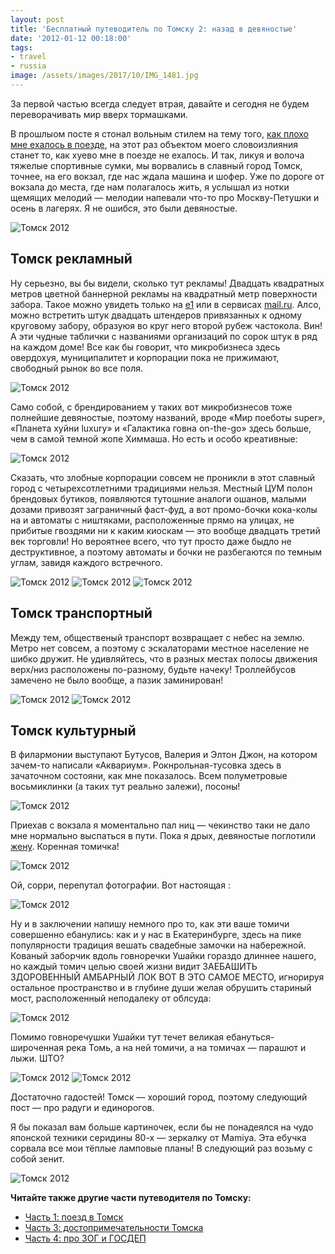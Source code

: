 ```yaml
---
layout: post
title: 'Бесплатный путеводитель по Томску 2: назад в девяностые'
date: '2012-01-12 00:18:00'
tags:
- travel
- russia
image: /assets/images/2017/10/IMG_1481.jpg
---
```


За первой частью всегда следует втрая, давайте и сегодня не будем переворачивать мир вверх тормашками.

В прошлыом посте я стонал вольным стилем на тему того, [как плохо мне ехалось в поезде](http://shouldgo.ru/to-tomsk-by-train/), на этот раз объектом моего словоизлияния станет то, как хуево мне в поезде не ехалось.&nbsp;И так, ликуя и волоча тяжелые спортивные сумки, мы ворвались в славный город Томск, точнее, на его вокзал, где нас ждала машина и шофер. Уже по дороге от вокзала до места, где нам полагалось жить, я услышал из нотки щемящих мелодий — мелодии напевали что-то про Москву-Петушки и осень в лагерях. Я не ошибся, это были девяностые.

![Томск 2012](/assets/images/2017/10/IMG_1481.jpg)

## Томск рекламный

Ну серьезно, вы бы видели, сколько тут рекламы! Двадцать квадратных метров цветной баннерной рекламы на квадратный метр поверхности забора. Такое можно увидеть только на [е1](http://e1.ru) или в сервисах [mail.ru](http://mail.ru). Алсо, можно встретить штук двадцать штендеров привязанных к одному круговому забору, образуюя во круг него второй рубеж частокола. Вин! А эти чудные таблички с названиями организаций по сорок штук в ряд на каждом доме! Все как бы говорит, что микробизнеса здесь овердохуя, муниципалитет и корпорации пока не прижимают, свободный рынок во все поля.

![Томск 2012](/assets/images/2017/10/IMG_1449.jpg)

Само собой, с брендированием у таких вот микробизнесов тоже полнейшие девяностые, поэтому названий, вроде «Мир поеботы super», «Планета хуйни luxury» и «Галактика говна on-the-go» здесь больше, чем в самой темной жопе Химмаша. Но есть и особо креативные:

![Томск 2012](/assets/images/2017/10/IMG_1445.jpg)

Сказать, что злобные корпорации совсем не проникли в этот славный город с четырехсотлетними традициями нельзя. Местный ЦУМ полон брендовых бутиков, появляются тутошние аналоги ошанов, малыми дозами привозят заграничный фаст-фуд, а вот промо-бочки кока-колы на и автоматы с ништяками, расположенные прямо на улицах, не прибитые гвоздями ни к каким киоскам — это вообще двадцать третий век торговли! Но вероятнее всего, что тут просто даже быдло не деструктивное, а поэтому автоматы и бочки не разбегаются по темным углам, завидя каждого встречного.

![Томск 2012](/assets/images/2017/10/IMG_1454.jpg)
![Томск 2012](/assets/images/2017/10/IMG_1451.jpg)
![Томск 2012](/assets/images/2017/10/IMG_1461.jpg)

## Томск транспортный

Между тем, общественый транспорт возвращает с небес на землю. Метро нет совсем, а поэтому с эскалаторами местное население не шибко дружит. Не удивляйтесь, что в разных местах полосы движения верх/низ расположены по-разному, будьте&nbsp;начеку!&nbsp;Троллейбусов замечено не было вообще, а пазик заминирован!

![Томск 2012](/assets/images/2017/10/IMG_1485.jpg)
![Томск 2012](/assets/images/2017/10/IMG_1521.jpg)

## Томск культурный

В филармонии выступают Бутусов, Валерия и Элтон Джон, на котором зачем-то написали «Аквариум». Рокнрольная-тусовка здесь в зачаточном состояни, как мне показалось. Всем полуметровые восьмиклинки (а таких тут реально залежи), посоны!

![Томск 2012](/assets/images/2017/10/IMG_1484.jpg)

Приехав с вокзала я моментально пал ниц — чекинство таки не дало мне нормально выспаться в пути. Пока я дрых, девяностые поглотили [жену](http://twitter.com/aluviana). Коренная томичка!

![Томск 2012](/assets/images/2017/10/IMG_1442.jpg)

Ой, сорри, перепутал фотографии. Вот настоящая :

![Томск 2012](/assets/images/2017/10/IMG_1438.jpg)

Ну и в заключении напишу немного про то, как эти ваше томичи совершенно ебанулись: как и у нас в Екатеринбурге, здесь на пике популярности традиция вешать свадебные замочки на набережной. Кованый заборчик вдоль говноречки Ушайки гораздо длиннее нашего, но каждый томич целью своей жизни видит ЗАЕБАШИТЬ ЗДОРОВЕННЫЙ АМБАРНЫЙ ЛОК ВОТ В ЭТО САМОЕ МЕСТО, игнорируя остальное пространство и в глубине души желая обрушить стариный мост, расположенный неподалеку от облсуда:

![Томск 2012](/assets/images/2017/10/IMG_1520.jpg)

Помимо говноречушки Ушайки тут течет великая ебануться-широченная река Томь, а на ней томичи, а на томичах — парашют и лыжи. ШТО?

![Томск 2012](/assets/images/2017/10/IMG_1518.jpg)
![Томск 2012](/assets/images/2017/10/IMG_1483.jpg)

Достаточно гадостей! Томск — хороший город, поэтому следующий пост — про радуги и единорогов.

Я бы показал вам больше картиночек, если бы не понадеялся на чудо японской техники серидины 80-х — зеркалку от Mamiya. Эта ебучка сорвала все мои тёплые ламповые планы! В следующий раз возьму с собой зенит.

![Томск 2012](/assets/images/2017/10/IMG_1465.jpg)

**Читайте также другие части путеводителя по Томску:**

- [Часть 1: поезд в Томск](/blog/to-tomsk-by-train/)
- [Часть 3: достопримечательности Томска](/blog/tomsk-sightseeings/)
- [Часть 4: про ЗОГ и ГОСДЕП](/blog/tomsk-zog-gosdep/)